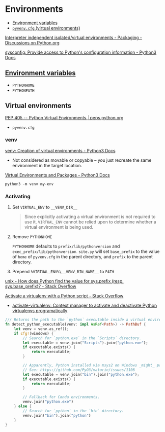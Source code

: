 # Environments
- [Environment variables](#environment-variables)
- [`pyvenv.cfg` (virtual environments)](#virtual-environments)

[Interpreter independent isolated/virtual environments - Packaging - Discussions on Python.org](https://discuss.python.org/t/interpreter-independent-isolated-virtual-environments/5378)

[sysconfig: Provide access to Python's configuration information - Python3 Docs](https://docs.python.org/3/library/sysconfig.html)

## [Environment variables](https://docs.python.org/3/using/cmdline.html#environment-variables)
- `PYTHONHOME`
- `PYTHONPATH`

## Virtual environments
[PEP 405 -- Python Virtual Environments | peps.python.org](https://peps.python.org/pep-0405/)
- `pyvenv.cfg`

### venv
[venv: Creation of virtual environments - Python3 Docs](https://docs.python.org/3/library/venv.html)
- Not considered as movable or copyable – you just recreate the same environment in the target location.

[Virtual Environments and Packages - Python3 Docs](https://docs.python.org/3/tutorial/venv.html)

`python3 -m venv my-env`

### Activating
1. Set `VIRTUAL_ENV` to `__VENV_DIR__`

   > Since explicitly activating a virtual environment is not required to use it, `VIRTUAL_ENV` cannot be relied upon to determine whether a virtual environment is being used.

2. Remove `PYTHONHOME`
   
   `PYTHONHOME` defaults to `prefix/lib/pythonversion` and `exec_prefix/lib/pythonversion`. `site.py` will set `base_prefix` to the value of `home` of `pyvenv.cfg` in the parent directory, and `prefix` to the parent directory.

3. Prepend `%VIRTUAL_ENV%\__VENV_BIN_NAME__` to `PATH`

[unix - How does Python find the value for sys.prefix (resp. sys.base\_prefix)? - Stack Overflow](https://stackoverflow.com/questions/64247900/how-does-python-find-the-value-for-sys-prefix-resp-sys-base-prefix)

[Activate a virtualenv with a Python script - Stack Overflow](https://stackoverflow.com/questions/6943208/activate-a-virtualenv-with-a-python-script)
- [activate-virtualenv: Context manager to activate and deactivate Python virtualenvs programatically](https://github.com/usernein/activate-virtualenv)

```rust
/// Returns the path to the `python` executable inside a virtual environment.
fn detect_python_executable(venv: impl AsRef<Path>) -> PathBuf {
    let venv = venv.as_ref();
    if cfg!(windows) {
        // Search for `python.exe` in the `Scripts` directory.
        let executable = venv.join("Scripts").join("python.exe");
        if executable.exists() {
            return executable;
        }

        // Apparently, Python installed via msys2 on Windows _might_ produce a POSIX-like layout.
        // See: https://github.com/PyO3/maturin/issues/1108
        let executable = venv.join("bin").join("python.exe");
        if executable.exists() {
            return executable;
        }

        // Fallback for Conda environments.
        venv.join("python.exe")
    } else {
        // Search for `python` in the `bin` directory.
        venv.join("bin").join("python")
    }
}
```
